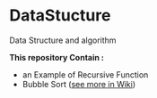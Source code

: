 # DataStucture
Data Structure and algorithm 


**This repository Contain :** 
+ an Example of Recursive Function 
+ Bubble Sort ([see more in Wiki](https://github.com/amirrezatav/DataStucture/wiki/Bubble-sort))

